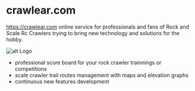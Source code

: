 # crawlear.com
https://crawlear.com online service for professionals and fans of Rock and Scale Rc Crawlers trying to bring new technology and solutions for the hobby.

![alt Logo](https://crawlear.com/a87235d499e5a4429625.webp)

- professional score board for your rock crawler trainnings or competitions
- scale crawler trail routes management with maps and elevation graphs
- continuous new features development
